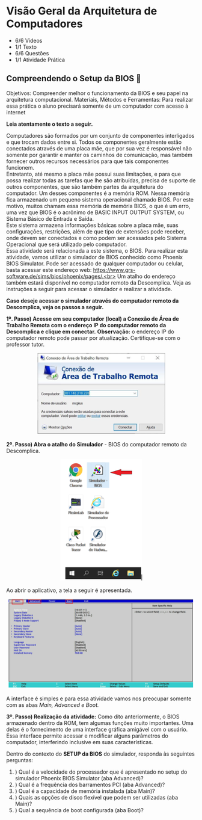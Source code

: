 # Visão Geral da Arquitetura de Computadores
- 6/6 Vídeos
- 1/1 Texto
- 6/6 Questões
- 1/1 Atividade Prática


## Compreendendo o Setup da BIOS 📝

Objetivos: Compreender melhor o funcionamento da BIOS e seu papel na arquitetura computacional.
Materiais, Métodos e Ferramentas:
Para realizar essa prática o aluno precisará somente de um computador com acesso à internet

**Leia atentamente o texto a seguir.**

Computadores são formados por um conjunto de componentes interligados e que trocam dados entre si. Todos os componentes geralmente estão conectados através de uma placa mãe, que por sua vez é responsável não somente por garantir e manter os caminhos de comunicação, mas também fornecer outros recursos necessários para que tais componentes funcionem.<br>
Entretanto, até mesmo a placa mãe possui suas limitações, e para que possa realizar todas as tarefas que lhe são atribuídas, precisa de suporte de outros componentes, que são também partes da arquitetura do computador. Um desses componentes é a memória ROM. Nessa memória fica armazenado um pequeno sistema operacional chamado BIOS. Por este motivo, muitos chamam essa memória de memória BIOS, o que é um erro, uma vez que BIOS é o acrônimo de BASIC INPUT OUTPUT SYSTEM, ou Sistema Básico de Entrada e Saída.<br>
Este sistema armazena informações básicas sobre a placa mãe, suas configurações, restrições, além de que tipo de extensões pode receber, onde devem ser conectados e como podem ser acessados pelo Sistema Operacional que será utilizado pelo computador.<br>
Essa atividade será relacionada a este sistema, o BIOS. Para realizar esta atividade, vamos utilizar o simulador de BIOS conhecido como Phoenix BIOS Simulator. Pode ser acessado de qualquer computador ou celular, basta acessar este endereço web: https://www.grs-software.de/sims/bios/phoenix/pages/.<br>
Um atalho do endereço também estará disponível no computador remoto da Descomplica. Veja as instruções a seguir para acessar o simulador e realizar a atividade.

**Caso deseje acessar o simulador através do computador remoto da Descomplica, veja os passos a seguir.**

**1º. Passo) Acesse em seu computador (local) a Conexão de Área de Trabalho Remota com o endereço IP do computador remoto da Descomplica e clique em conectar.**
**Observação:** o endereço IP do computador remoto pode passar por atualização. Certifique-se com o professor tutor.

<p align="center"><img src="./images/conexao_de_area_de_trabalho_remota.png"></p>

**2º. Passo) Abra o atalho do Simulador** - BIOS do computador remoto da Descomplica.

<p align="center"><img src="./images/simulador-bios.png"></p>

Ao abrir o aplicativo, a tela a seguir é apresentada.

<p align="center"><img src="./images/phoenix.png"></p>

A interface é simples e para essa atividade vamos nos preocupar somente com as abas *Main, Advanced e Boot.*

**3º. Passo) Realização da atividade:** Como dito anteriormente, o BIOS armazenado dentro da ROM, tem algumas funções muito importantes. Uma delas é o fornecimento de uma interface gráfica amigável com o usuário. Essa interface permite acessar e modificar alguns parâmetros do computador, interferindo inclusive em suas características.

Dentro do contexto do **SETUP da BIOS** do simulador, responda às seguintes perguntas:
1. ) Qual é a velocidade do processador que é apresentado no setup do simulador Phoenix BIOS Simulator (aba Advanced)?
2. ) Qual é a frequência dos barramentos PCI (aba Advanced)?
3. ) Qual é a capacidade de memória instalada (aba Main)?
4. ) Quais as opções de disco flexível que podem ser utilizadas (aba Main)?
5. ) Qual a sequência de boot configurada (aba Boot)?